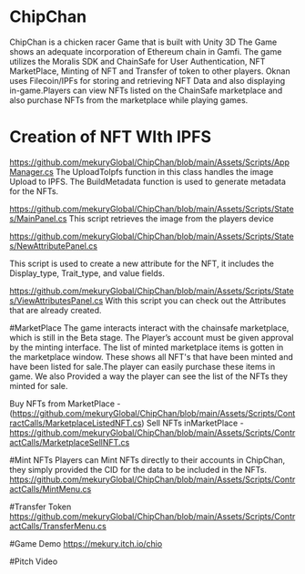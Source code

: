 # ChipChan
ChipChan is a chicken racer Game that is built with Unity 3D The Game shows an adequate incorporation of Ethereum chain in Gamfi. The game utilizes the Moralis SDK and ChainSafe   for User Authentication, NFT MarketPlace, Minting of NFT and Transfer of token to other players. Oknan uses Filecoin/IPFs for storing and retrieving NFT Data and also displaying in-game.Players can view NFTs listed on the ChainSafe marketplace and also purchase NFTs from the marketplace while playing games.

# Creation of NFT WIth IPFS
https://github.com/mekuryGlobal/ChipChan/blob/main/Assets/Scripts/AppManager.cs
The  UploadToIpfs  function in this class  handles the image Upload to IPFS.
The BuildMetadata function is used to generate metadata for the NFTs.

https://github.com/mekuryGlobal/ChipChan/blob/main/Assets/Scripts/States/MainPanel.cs
This script retrieves the image from the players device

https://github.com/mekuryGlobal/ChipChan/blob/main/Assets/Scripts/States/NewAttributePanel.cs

This script is used to create a new attribute for the NFT, it includes the Display_type, Trait_type, and value fields. 

https://github.com/mekuryGlobal/ChipChan/blob/main/Assets/Scripts/States/ViewAttributesPanel.cs
 With this script you can check out the Attributes that are already created.
 
 #MarketPlace
 The game interacts interact with the chainsafe marketplace, which is still in the Beta stage. The Player’s account must be given approval by the minting interface. The list of minted marketplace items is gotten in the marketplace window. These shows all NFT's that have been minted and have been listed for sale.The player can easily purchase these items in game. We also Provided a way the player can see the list of the NFTs they minted for sale.

Buy NFTs from MarketPlace - (https://github.com/mekuryGlobal/ChipChan/blob/main/Assets/Scripts/ContractCalls/MarketplaceListedNFT.cs)
Sell NFTs inMarketPlace - https://github.com/mekuryGlobal/ChipChan/blob/main/Assets/Scripts/ContractCalls/MarketplaceSellNFT.cs
 
  
#Mint NFTs 
Players can Mint NFTs directly to their accounts in ChipChan, they simply provided the CID for the data to be included in the NFTs.
https://github.com/mekuryGlobal/ChipChan/blob/main/Assets/Scripts/ContractCalls/MintMenu.cs

#Transfer Token
https://github.com/mekuryGlobal/ChipChan/blob/main/Assets/Scripts/ContractCalls/TransferMenu.cs

#Game Demo
https://mekury.itch.io/chio

#Pitch Video


